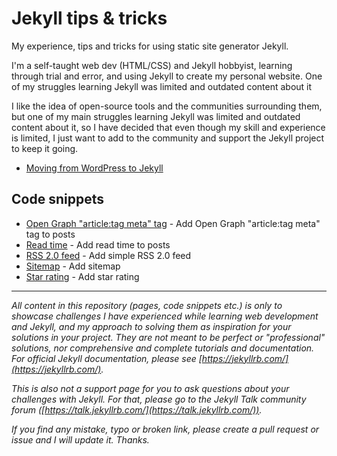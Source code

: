 # Jekyll tips & tricks

My experience, tips and tricks for using static site generator Jekyll.

I'm a self-taught web dev (HTML/CSS) and Jekyll hobbyist, learning through trial and error, and using Jekyll to create my personal website. One of my struggles learning Jekyll was limited and outdated content about it

I like the idea of open-source tools and the communities surrounding them, but one of my main struggles learning Jekyll was limited and outdated content about it, so I have decided that even though my skill and experience is limited, I just want to add to the community and support the Jekyll project to keep it going.
- [Moving from WordPress to Jekyll](https://github.com/mareklexuan/jekyll-tips-tricks/blob/main/posts/moving-from-wordpress-to-jekyll.md)

## Code snippets

- [Open Graph "article:tag meta" tag](https://github.com/mareklexuan/jekyll-tips-tricks/blob/main/code-snippets/open-graph-meta-tag-article-tag.md) - Add Open Graph "article:tag meta" tag to posts
- [Read time](https://github.com/mareklexuan/jekyll-tips-tricks/blob/main/code-snippets/read-time.md) - Add read time to posts
- [RSS 2.0 feed](https://github.com/mareklexuan/jekyll-tips-tricks/blob/main/code-snippets/rss-2.0-feed.md) - Add simple RSS 2.0 feed
- [Sitemap](https://github.com/mareklexuan/jekyll-tips-tricks/blob/main/code-snippets/sitemap.md) - Add sitemap
- [Star rating](https://github.com/mareklexuan/jekyll-tips-tricks/blob/main/code-snippets/star-rating.md) - Add star rating

---

_All content in this repository (pages, code snippets etc.) is only to showcase challenges I have experienced while learning web development and Jekyll, and my approach to solving them as inspiration for your solutions in your project. They are not meant to be perfect or "professional" solutions, nor comprehensive and complete tutorials and documentation. For official Jekyll documentation, please see [https://jekyllrb.com/](https://jekyllrb.com/)._

_This is also not a support page for you to ask questions about your challenges with Jekyll. For that, please go to the Jekyll Talk community forum ([https://talk.jekyllrb.com/](https://talk.jekyllrb.com/))._

_If you find any mistake, typo or broken link, please create a pull request or issue and I will update it. Thanks._
